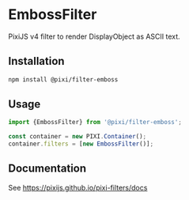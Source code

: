 # EmbossFilter

PixiJS v4 filter to render DisplayObject as ASCII text.

## Installation

```bash
npm install @pixi/filter-emboss
```

## Usage

```js
import {EmbossFilter} from '@pixi/filter-emboss';

const container = new PIXI.Container();
container.filters = [new EmbossFilter()];
```

## Documentation

See https://pixijs.github.io/pixi-filters/docs